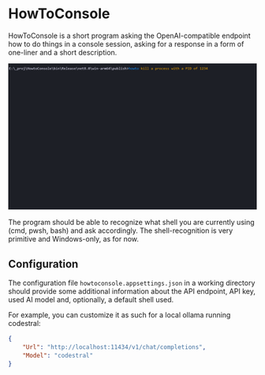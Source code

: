 # HowToConsole

HowToConsole is a short program asking the OpenAI-compatible endpoint how to do
things in a console session, asking for a response in a form of one-liner and a
short description.

![Example](example.gif)

The program should be able to recognize what shell you are currently using (cmd,
pwsh, bash) and ask accordingly. The shell-recognition is very primitive and
Windows-only, as for now.

## Configuration

The configuration file `howtoconsole.appsettings.json` in a working directory
should provide some additional information about the API endpoint, API key, used
AI model and, optionally, a default shell used.

For example, you can customize it as such for a local ollama running codestral:

```json
{    
    "Url": "http://localhost:11434/v1/chat/completions",
    "Model": "codestral"
}
```
